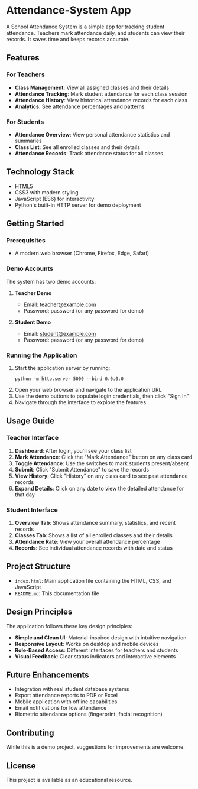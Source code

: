 # Attendance-System App
A School Attendance System is a simple app for tracking student attendance. Teachers mark attendance daily, and students can view their records. It saves time and keeps records accurate.

## Features

### For Teachers
- **Class Management**: View all assigned classes and their details
- **Attendance Tracking**: Mark student attendance for each class session
- **Attendance History**: View historical attendance records for each class
- **Analytics**: See attendance percentages and patterns

### For Students
- **Attendance Overview**: View personal attendance statistics and summaries
- **Class List**: See all enrolled classes and their details
- **Attendance Records**: Track attendance status for all classes

## Technology Stack
- HTML5
- CSS3 with modern styling
- JavaScript (ES6) for interactivity
- Python's built-in HTTP server for demo deployment

## Getting Started

### Prerequisites
- A modern web browser (Chrome, Firefox, Edge, Safari)

### Demo Accounts
The system has two demo accounts:

1. **Teacher Demo**
   - Email: teacher@example.com
   - Password: password (or any password for demo)

2. **Student Demo**
   - Email: student@example.com
   - Password: password (or any password for demo)

### Running the Application
1. Start the application server by running:
   ```
   python -m http.server 5000 --bind 0.0.0.0
   ```
2. Open your web browser and navigate to the application URL
3. Use the demo buttons to populate login credentials, then click "Sign In"
4. Navigate through the interface to explore the features

## Usage Guide

### Teacher Interface
1. **Dashboard**: After login, you'll see your class list
2. **Mark Attendance**: Click the "Mark Attendance" button on any class card
3. **Toggle Attendance**: Use the switches to mark students present/absent
4. **Submit**: Click "Submit Attendance" to save the records
5. **View History**: Click "History" on any class card to see past attendance records
6. **Expand Details**: Click on any date to view the detailed attendance for that day

### Student Interface
1. **Overview Tab**: Shows attendance summary, statistics, and recent records
2. **Classes Tab**: Shows a list of all enrolled classes and their details
3. **Attendance Rate**: View your overall attendance percentage
4. **Records**: See individual attendance records with date and status

## Project Structure

- `index.html`: Main application file containing the HTML, CSS, and JavaScript
- `README.md`: This documentation file

## Design Principles

The application follows these key design principles:
- **Simple and Clean UI**: Material-inspired design with intuitive navigation
- **Responsive Layout**: Works on desktop and mobile devices
- **Role-Based Access**: Different interfaces for teachers and students
- **Visual Feedback**: Clear status indicators and interactive elements

## Future Enhancements

- Integration with real student database systems
- Export attendance reports to PDF or Excel
- Mobile application with offline capabilities
- Email notifications for low attendance
- Biometric attendance options (fingerprint, facial recognition)

## Contributing

While this is a demo project, suggestions for improvements are welcome.

## License

This project is available as an educational resource.
